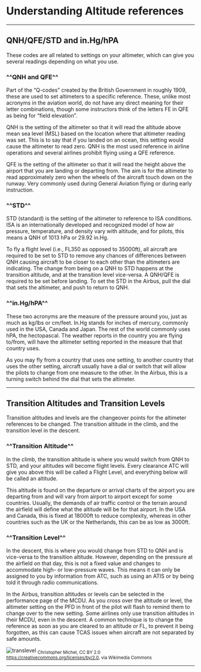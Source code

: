 # Understanding Altitude references
---

## QNH/QFE/STD and in.Hg/hPA

These codes are all related to settings on your altimeter, which can give you several readings depending on what you use.

### ^^QNH and QFE^^

Part of the “Q-codes” created by the British Government in roughly 1909, these are used to set altimeters to a specific reference. These, unlike most acronyms in the aviation world, do not have any direct meaning for their letter combinations, though some instructors think of the letters FE in QFE as being for “field elevation”.

QNH is the setting of the altimeter so that it will read the altitude above mean sea level (MSL) based on the location where that altimeter reading was set. This is to say that if you landed on an ocean, this setting would cause the altimeter to read zero. QNH is the most used reference in airline operations and several airlines prohibit flying using a QFE reference.

QFE is the setting of the altimeter so that it will read the height above the airport that you are landing or departing from. The aim is for the altimeter to read approximately zero when the wheels of the aircraft touch down on the runway. Very commonly used during General Aviation flying or during early instruction.

### ^^STD^^

STD (standard) is the setting of the altimeter to reference to ISA conditions. ISA is an internationally developed and recognized model of how air pressure, temperature, and density vary with altitude, and for pilots, this means a QNH of 1013 hPa or 29.92 in.Hg. 

To fly a flight level (i.e., FL350 as opposed to 35000ft), all aircraft are required to be set to STD to remove any chances of differences between QNH causing aircraft to be closer to each other than the altimeters are indicating. The change from being on a QNH to STD happens at the transition altitude, and at the transition level vice-versa. A QNH/QFE is required to be set before landing. To set the STD in the Airbus, pull the dial that sets the altimeter, and push to return to QNH.

### ^^in.Hg/hPA^^

These two acronyms are the measure of the pressure around you, just as much as kg/lbs or cm/feet. In.Hg stands for inches of mercury, commonly used in the USA, Canada and Japan. The rest of the world commonly uses hPA, the hectopascal. The weather reports in the country you are flying to/from, will have the altimeter setting reported in the measure that that country uses.

As you may fly from a country that uses one setting, to another country that uses the other setting, aircraft usually have a dial or switch that will allow the pilots to change from one measure to the other. In the Airbus, this is a turning switch behind the dial that sets the altimeter.

***

## Transition Altitudes and Transition Levels

Transition altitudes and levels are the changeover points for the altimeter references to be changed. The transition altitude in the climb, and the transition level in the descent.

### ^^Transition Altitude^^

In the climb, the transition altitude is where you would switch from QNH to STD, and your altitudes will become flight levels. Every clearance ATC will give you above this will be called a Flight Level, and everything below will be called an altitude.

This altitude is found on the departure or arrival charts of the airport you are departing from and will vary from airport to airport except for some countries. Usually, the demands of air traffic control or the terrain around the airfield will define what the altitude will be for that airport. In the USA and Canada, this is fixed at 18000ft to reduce complexity, whereas in other countries such as the UK or the Netherlands, this can be as low as 3000ft.

### ^^Transition Level^^

In the descent, this is where you would change from STD to QNH and is vice-versa to the transition altitude. However, depending on the pressure at the airfield on that day, this is not a fixed value and changes to accommodate high- or low-pressure waves. This means it can only be assigned to you by information from ATC, such as using an ATIS or by being told it through radio communications.

In the Airbus, transition altitudes or levels can be selected in the performance page of the MCDU. As you cross over the altitude or level, the altimeter setting on the PFD in front of the pilot will flash to remind them to change over to the new setting. Some airlines only use transition altitudes in their MCDU, even in the descent. A common technique is to change the reference as soon as you are cleared to an altitude or FL, to prevent it being forgotten, as this can cause TCAS issues when aircraft are not separated by safe amounts.

![translevel](https://upload.wikimedia.org/wikipedia/commons/3/35/U-2_High_Flight_%2815628788597%29.jpg)
<sub> Christopher Michel, CC BY 2.0 <https://creativecommons.org/licenses/by/2.0>, via Wikimedia Commons

***

